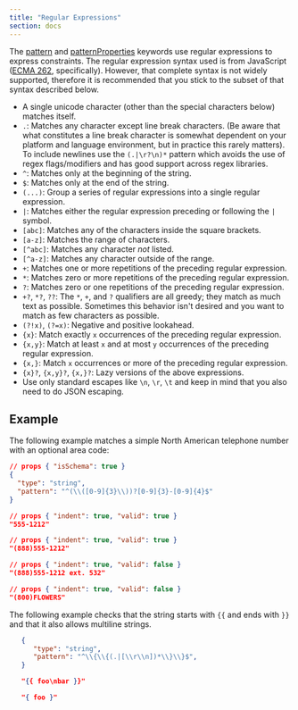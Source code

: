 ```yaml
---
title: "Regular Expressions"
section: docs
---
```


<Keywords label="regular expressions" />

The [pattern](../../understanding-json-schema/reference/string#regexp) and
[patternProperties](../../understanding-json-schema/reference/object#regexp) keywords use regular expressions to
express constraints. The regular expression syntax used is from
JavaScript ([ECMA 262](https://www.ecma-international.org/publications-and-standards/standards/ecma-262/),
specifically). However, that complete syntax is not widely supported,
therefore it is recommended that you stick to the subset of that syntax
described below.

-   A single unicode character (other than the special characters below)
    matches itself.
-   `.`: Matches any character except line break characters. (Be aware
    that what constitutes a line break character is somewhat dependent
    on your platform and language environment, but in practice this
    rarely matters). To include newlines use the ``(.|\r?\n)*`` pattern
    which avoids the use of regex flags/modifiers and has good support
    across regex libraries.
-   `^`: Matches only at the beginning of the string.
-   `$`: Matches only at the end of the string.
-   `(...)`: Group a series of regular expressions into a single regular
    expression.
-   `|`: Matches either the regular expression preceding or following
    the `|` symbol.
-   `[abc]`: Matches any of the characters inside the square brackets.
-   `[a-z]`: Matches the range of characters.
-   `[^abc]`: Matches any character *not* listed.
-   `[^a-z]`: Matches any character outside of the range.
-   `+`: Matches one or more repetitions of the preceding regular
    expression.
-   `*`: Matches zero or more repetitions of the preceding regular
    expression.
-   `?`: Matches zero or one repetitions of the preceding regular
    expression.
-   `+?`, `*?`, `??`: The `*`, `+`, and `?` qualifiers are all greedy;
    they match as much text as possible. Sometimes this behavior isn\'t
    desired and you want to match as few characters as possible.
-   `(?!x)`, `(?=x)`: Negative and positive lookahead.
-   `{x}`: Match exactly `x` occurrences of the preceding regular
    expression.
-   `{x,y}`: Match at least `x` and at most `y` occurrences of the
    preceding regular expression.
-   `{x,}`: Match `x` occurrences or more of the preceding regular
    expression.
-   `{x}?`, `{x,y}?`, `{x,}?`: Lazy versions of the above expressions.
-   Use only standard escapes like ``\n``, ``\r``, ``\t`` and keep 
    in mind that you also need to do JSON escaping.

Example
-------

The following example matches a simple North American telephone number
with an optional area code:

```json
// props { "isSchema": true }
{
  "type": "string",
  "pattern": "^(\\([0-9]{3}\\))?[0-9]{3}-[0-9]{4}$"
}
```
```json
// props { "indent": true, "valid": true }
"555-1212"
```
```json
// props { "indent": true, "valid": true }
"(888)555-1212"
```
```json
// props { "indent": true, "valid": false }
"(888)555-1212 ext. 532"
```
```json
// props { "indent": true, "valid": false }
"(800)FLOWERS"
```

The following example checks that the string starts with `{{` and ends with `}}`
and that it also allows multiline strings.

```json
   {
      "type": "string",
      "pattern": "^\\{\\{(.|[\\r\\n])*\\}\\}$",
   }
```
```json
   "{{ foo\nbar }}"
```
```json
   "{ foo }"
```